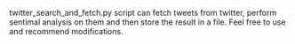 twitter_search_and_fetch.py script can fetch tweets from twitter, perform sentimal analysis on them and then store the result in a file. Feel free to use and recommend modifications. 
